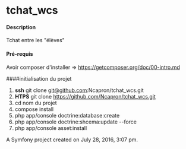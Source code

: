 tchat_wcs
=========


#### Description
Tchat entre les "élèves"


#### Pré-requis

Avoir composer d'installer => https://getcomposer.org/doc/00-intro.md

####initialisation du projet

1. **ssh** git clone  git@github.com:Ncapron/tchat_wcs.git
2. **HTPS** git clone https://github.com/Ncapron/tchat_wcs.git
3. cd nom du projet
4. compose install
5. php app/console doctrine:database:create
6. php app/console doctrine:shcema:update --force
7. php app/console asset:install

A Symfony project created on July 28, 2016, 3:07 pm.
